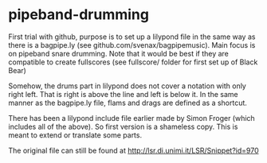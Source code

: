 # pipeband-drumming
First trial with github, purpose is to set up a lilypond file in the same way as there is a bagpipe.ly (see github.com/svenax/bagpipemusic). Main focus is on pipeband snare drumming. Note that it would be best if they are compatible to create fullscores (see fullscore/ folder for first set up of Black Bear)

Somehow, the drums part in lilypond does not cover a notation with only right left. That is right is above the line and left is below it. In the same manner as the bagpipe.ly file, flams and drags are defined as a shortcut.

There has been a lilypond include file earlier made by Simon Froger (which includes all of the above). So first version is a shameless copy.
This is meant to extend or translate some parts.

The original file can still be found at http://lsr.di.unimi.it/LSR/Snippet?id=970
